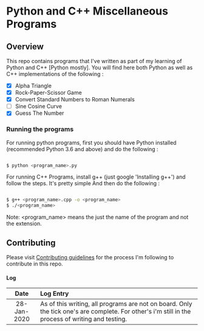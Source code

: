 # Python and C++ Miscellaneous Programs

## Overview

This repo contains programs that I've written as part of my learning of Python and C++ [Python mostly].
You will find here both Python as well as C++ implementations of the following :

- [x] Alpha Triangle
- [x] Rock-Paper-Scissor Game
- [x] Convert Standard Numbers to Roman Numerals
- [ ] Sine Cosine Curve
- [x] Guess The Number

### Running the programs

For running python programs, first you should have Python installed (recommended Python 3.6 and above) and do the following :

   ```bash

   $ python <program_name>.py

   ```

For running C++ Programs, install g++ (just google 'Installing g++') and follow the steps. It's pretty simple
And then do the following :

   ```bash

   $ g++ <program_name>.cpp -o <program_name>
   $ ./<program_name>
   
   ```

Note: \<program\_name\> means the just the name of the program and not the extension.

## Contributing

Please visit [Contributing guidelines](CONTRIBUTING.md) for the process I'm following to contribute in this repo.

#### Log

|  Date  | Log Entry |
| :---:  | :--- |
| 28-Jan-2020 | As of this writing, all programs are not on board. Only the tick one's are complete. For other's i'm still in the process of writing and testing. |

